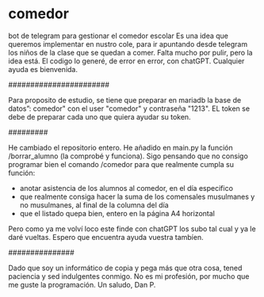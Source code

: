 # comedor
bot de telegram para gestionar el comedor escolar Es una idea que queremos implementar en nustro cole, 
para ir apuntando desde telegram los niños de la clase que se quedan a comer. 
Falta mucho por pulir, pero la idea está. 
El codigo lo generé, de error en error, con chatGPT. 
Cualquier ayuda es bienvenida.

 ####################### 
 
Para proposito de estudio, se tiene que preparar en mariadb la base de datos”:
comedor" con el user "comedor" y contraseña "1213".
 EL token se debe de preparar cada uno que quiera ayudar su token. 
 
######### 

He cambiado el repositorio entero. 
He añadido en main.py la función /borrar_alumno (la comprobé y funciona). 
Sigo pensando que no consigo programar bien el comando /comedor para que realmente cumpla su función: 
 - anotar asistencia de los alumnos al comedor, en el día especifico
 - que realmente consiga hacer la suma de los comensales musulmanes y no musulmanes, al final de la columna del día 
 - que el listado quepa bien, entero en la página A4 horizontal 
 
 Pero como ya me volví loco este finde con chatGPT los subo tal cual y ya le daré vueltas. 
 Espero que encuentra ayuda vuestra tambíen. 

###############

Dado que soy un informático de copia y pega más que otra cosa, 
tened paciencia y sed indulgentes conmigo. 
No es mi profesión, por mucho que me guste la programación.
Un saludo, Dan P.
